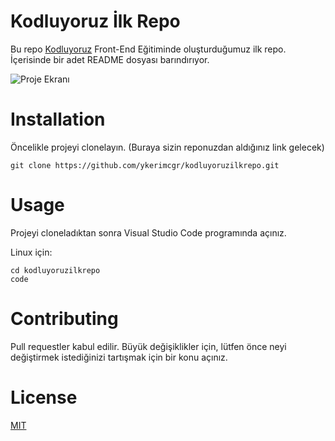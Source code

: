# Kodluyoruz İlk Repo
Bu repo [Kodluyoruz](https://kodluyoruz.org/) Front-End Eğitiminde oluşturduğumuz ilk repo. İçerisinde bir adet README dosyası barındırıyor.

![Proje Ekranı](../ekran.png)

# Installation
Öncelikle projeyi clonelayın. (Buraya sizin reponuzdan aldığınız link gelecek)
```
git clone https://github.com/ykerimcgr/kodluyoruzilkrepo.git
```

# Usage
Projeyi cloneladıktan sonra Visual Studio Code programında açınız.

Linux için:
```shell
cd kodluyoruzilkrepo
code
```
# Contributing 
Pull requestler kabul edilir. Büyük değişiklikler için, lütfen önce neyi değiştirmek istediğinizi tartışmak için bir konu açınız.

# License
[MIT](https://choosealicense.com/licenses/mit/)
